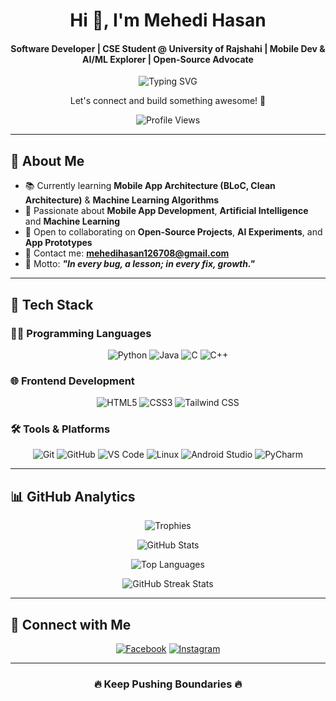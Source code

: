 <h1 align="center">Hi 👋, I'm Mehedi Hasan</h1>
<h4 align="center">Software Developer | CSE Student @ University of Rajshahi | Mobile Dev & AI/ML Explorer | Open-Source Advocate</h4>

<p align="center">
  <img src="https://readme-typing-svg.herokuapp.com?font=Fira+Code&size=23&pause=1000&color=36BCF7&center=true&vCenter=true&width=1000&lines=Software+Developer+%7C+CSE+Student+at+University+of+Rajshahi;Learning+App+Development+%26+AI/ML+%7C+Building+smart+and+useful+apps...+🚀" alt="Typing SVG" />
</p>
<p align = "center">Let's connect and build something awesome! 🌟</p>
<p align="center">
  <img src="https://komarev.com/ghpvc/?username=MehediHasan135&label=Profile%20Views&color=00FFD1&style=flat-square" alt="Profile Views" />
</p>

---

## 🧠 About Me

- 📚 Currently learning **Mobile App Architecture (BLoC, Clean Architecture)** & **Machine Learning Algorithms**
- 🤖 Passionate about **Mobile App Development**, **Artificial Intelligence** and **Machine Learning**
- 🤝 Open to collaborating on **Open-Source Projects**, **AI Experiments**, and **App Prototypes**
- 📩 Contact me: **mehedihasan126708@gmail.com**
- 💬 Motto: _**"In every bug, a lesson; in every fix, growth."**_

---

## 🚀 Tech Stack

<!--### 👨‍💻 Programming Languages  
![Python](https://img.shields.io/badge/Python-3776AB?style=flat&logo=python&logoColor=white)  
![Java](https://img.shields.io/badge/Java-007396?style=flat&logo=java&logoColor=white)  
![C](https://img.shields.io/badge/C-00599C?style=flat&logo=c&logoColor=white)  
![C++](https://img.shields.io/badge/C++-00599C?style=flat&logo=c%2B%2B&logoColor=white)

### 🌐 Frontend Development  
![HTML5](https://img.shields.io/badge/HTML5-E34F26?style=flat&logo=html5&logoColor=white)  
![CSS3](https://img.shields.io/badge/CSS3-1572B6?style=flat&logo=css3&logoColor=white)  
![Tailwind CSS](https://img.shields.io/badge/Tailwind_CSS-06B6D4?style=flat&logo=tailwind-css&logoColor=white)  

### 🛠️ Tools & Platforms  
![Git](https://img.shields.io/badge/Git-F05032?style=flat&logo=git&logoColor=white)  
![GitHub](https://img.shields.io/badge/GitHub-181717?style=flat&logo=github&logoColor=white)  
![VS Code](https://img.shields.io/badge/VS%20Code-007ACC?style=flat&logo=visual-studio-code&logoColor=white)  
![Linux](https://img.shields.io/badge/Linux-FCC624?style=flat&logo=linux&logoColor=black)  
![Android Studio](https://img.shields.io/badge/Android_Studio-3DDC84?style=flat&logo=android-studio&logoColor=white)  
![PyCharm](https://img.shields.io/badge/PyCharm-000000?style=flat&logo=pycharm&logoColor=green)  
-->
### 👨‍💻 Programming Languages
<p align = "center"><img src="https://img.shields.io/badge/Python-3776AB?style=flat&logo=python&logoColor=white" alt="Python" />
<img src="https://img.shields.io/badge/Java-007396?style=flat&logo=java&logoColor=white" alt="Java" />
<img src="https://img.shields.io/badge/C-00599C?style=flat&logo=c&logoColor=white" alt="C" />
<img src="https://img.shields.io/badge/C++-00599C?style=flat&logo=c%2B%2B&logoColor=white" alt="C++" />
</p>

### 🌐 Frontend Development
<p align = "center"><img src="https://img.shields.io/badge/HTML5-E34F26?style=flat&logo=html5&logoColor=white" alt="HTML5" />
<img src="https://img.shields.io/badge/CSS3-1572B6?style=flat&logo=css3&logoColor=white" alt="CSS3" />
<img src="https://img.shields.io/badge/Tailwind_CSS-06B6D4?style=flat&logo=tailwind-css&logoColor=white" alt="Tailwind CSS" />
</p>

### 🛠️ Tools & Platforms 
<p align = "center"><img src="https://img.shields.io/badge/Git-F05032?style=flat&logo=git&logoColor=white" alt="Git" />
<img src="https://img.shields.io/badge/GitHub-181717?style=flat&logo=github&logoColor=white" alt="GitHub" />
<img src="https://img.shields.io/badge/VS%20Code-007ACC?style=flat&logo=visual-studio-code&logoColor=white" alt="VS Code" />
<img src="https://img.shields.io/badge/Linux-FCC624?style=flat&logo=linux&logoColor=black" alt="Linux" />
<img src="https://img.shields.io/badge/Android_Studio-3DDC84?style=flat&logo=android-studio&logoColor=white" alt="Android Studio" />
<img src="https://img.shields.io/badge/PyCharm-000000?style=flat&logo=pycharm&logoColor=green" alt="PyCharm" /></p>

---

## 📊 GitHub Analytics

<p align="center">
  <img src="https://github-profile-trophy.vercel.app/?username=MehediHasan135&theme=merko&margin-w=15&margin-h=15&no-frame=true" alt="Trophies" />
</p>

<p align="center">
  <img src="https://github-readme-stats.vercel.app/api?username=MehediHasan135&show_icons=true&theme=algolia&hide_border=true&icon_color=00FFD1&title_color=00FFD1&text_color=FFFFFF&bg_color=000000" alt="GitHub Stats" />
</p>

<p align="center">
  <img src="https://github-readme-stats.vercel.app/api/top-langs/?username=MehediHasan135&layout=compact&theme=algolia&hide_border=true&bg_color=000000" alt="Top Languages" />
</p>

<p align="center">
  <img src="https://streak-stats.demolab.com/?user=MehediHasan135&theme=algolia&hide_border=true&background=000000" alt="GitHub Streak Stats" />
</p>



---

## 🔗 Connect with Me

<p align="center">
  <a href="https://www.facebook.com/mdmahedi.hassan.735507" target="_blank"><img src="https://img.shields.io/badge/Facebook-000000?style=for-the-badge&logo=facebook&logoColor=1877F2" alt="Facebook"/></a>
  <a href="https://www.instagram.com/mdmahedi48/" target="_blank"><img src="https://img.shields.io/badge/Instagram-000000?style=for-the-badge&logo=instagram&logoColor=E4405F" alt="Instagram"/></a>
</p>

<!-- ## 📊 GitHub Activity & Achievements


<p align="center">
  <a href="https://github.com/MehediHasan135">
    <img src="https://cdn.jsdelivr.net/npm/simple-icons@3.0.1/icons/github.svg" alt="GitHub" height="40">
  </a>
</p>


<p align="center">
  <a href="https://archiveprogram.github.com/">
    <img src="https://raw.githubusercontent.com/acervenky/animated-github-badges/master/assets/acbadge.gif" width="40" height="40">
  </a>
  <a href="https://docs.github.com/en/developers">
    <img src="https://raw.githubusercontent.com/acervenky/animated-github-badges/master/assets/devbadge.gif" width="40" height="40">
  </a>
  <a href="https://github.com/pricing">
    <img src="https://raw.githubusercontent.com/acervenky/animated-github-badges/master/assets/pro.gif" width="40" height="40">
  </a>
  <a href="https://stars.github.com/">
    <img src="https://raw.githubusercontent.com/acervenky/animated-github-badges/master/assets/starbadge.gif" width="35" height="35">
  </a>
  <a href="https://docs.github.com/en/github/supporting-the-open-source-community-with-github-sponsors">
    <img src="https://raw.githubusercontent.com/acervenky/animated-github-badges/master/assets/sponsorbadge.gif" width="35" height="35">
  </a>
</p> -->

---
<h3 align="center">🔥 Keep Pushing Boundaries 🔥</h3>
